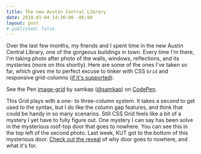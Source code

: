 ```yaml
---
title: The new Austin Central Library
date: 2018-01-04 14:36:00 -06:00
layout: post
# published: false
---
```


Over the last few months, my friends and I spent time in the new Austin Central Library, one of the gorgeous buildings in town. Every time I'm there, I'm taking photo after photo of the walls, windows, reflections, and its mysteries (more on this shortly). Here are some of the ones I've taken so far, which gives me to perfect excuse to tinker with CSS `Grid` and responsive grid-columns ([if it's supported](https://caniuse.com/#search=grid)).
<p data-height="700" data-theme-id="light" data-slug-hash="BJmaor" data-default-tab="result" data-user="samkap" data-embed-version="2" data-pen-title="image-grid" class="codepen">See the Pen <a href="https://codepen.io/samkap/pen/BJmaor/">image-grid</a> by samkap (<a href="https://codepen.io/samkap">@samkap</a>) on <a href="https://codepen.io">CodePen</a>.</p>
<script async src="https://production-assets.codepen.io/assets/embed/ei.js"></script>

This Grid plays with a one- to three-column system. It takes a second to get used to the syntax, but I do like the column gap features, and think that could be handy in so many scenarios. Still CSS Grid feels like a bit of a mystery I yet have to fully figure out. One mystery I can say has been solve in the mysterious roof-top door that goes to nowhere. You can see this in the top left of the second photo. Last week, KUT got to the bottom of this mysterious door. [Check out the reveal](http://kut.org/post/whats-deal-doors-nowhere-new-austin-central-library) of why door goes to nowhere, and what it's for.
